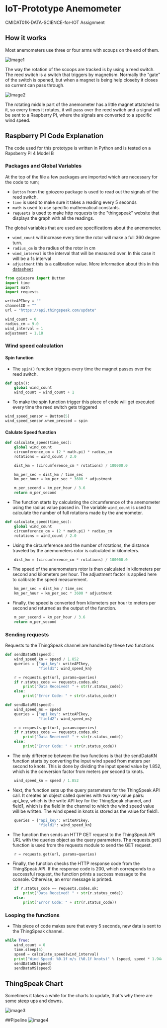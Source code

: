# IoT-Prototype Anemometer
CMIDAT01K-DATA-SCIENCE-for-IOT Assignment

## How it works
Most anemometers use three or four arms with scoups on the end of them. 

![Image1](https://www.science-sparks.com/wp-content/uploads/2023/02/anemometer-1024x681.jpeg)

The way the rotation of the scoops are tracked is by using a reed switch. The reed switch is a switch that triggers by magnetism. Normally the "gate" of the switch is opened, but when a magnet is being help closeby it closes so current can pass through. 

![Image2](https://i1.wp.com/www.reed-sensor.com/wp-content/uploads/drawing_Reedswitch_parts.png?fit=385%2C205&ssl=1)

The rotating middle part of the anemometer has a little magnet attatched to it, so every times it rotates, it will pass over the reed switch and a signal will be sent to a Raspberry PI, where the signals are converted to a specific wind speed.

## Raspberry PI Code Explanation
The code used for this prototype is written in Python and is tested on a Rapsberry PI 4 Model B

### Packages and Global Variables
At the top of the file a few packages are imported which are necessary for the code to rum;
* ```Button``` from the gpiozero package is used to read out the signals of the reed switch.
* ```time``` is used to make sure it takes a reading every 5 seconds
* ```math``` is used to use specific mathematical constants.
* ```requests``` is used to make http requests to the "thingspeak" website that displays the graph with all the readings.

The global variables that are used are specifications about the anemometer.
* ```wind_count``` will increase every time the rotor will make a full 360 degree turn.
* ```radius_cm``` is the radius of the rotor in cm
* ```wind_interval``` is the interval that will be measured over. In this case it will be a 1s interval
* ```adjustment``` this is a calibration value. More information about this in this [datasheet](https://www.argentdata.com/files/80422_datasheet.pdf)

```python
from gpiozero import Button
import time
import math
import requests

writeAPIkey = ""
channelID = ""
url = "https://api.thingspeak.com/update"

wind_count = 0
radius_cm = 9.0
wind_interval = 1
adjustment = 1.18
```

### Wind speed calculation

#### Spin function
* The ```spin()``` function triggers every time the magnet passes over the reed switch.

```python
def spin():
    global wind_count
    wind_count = wind_count + 1
```
* To make the spin function trigger this piece of code will get executed every time the reed switch gets triggered
```python
wind_speed_sensor = Button(5)
wind_speed_sensor.when_pressed = spin
```

#### Calulate Speed function

```python
def calculate_speed(time_sec):
    global wind_count
    circumference_cm = (2 * math.pi) * radius_cm
    rotations = wind_count / 2.0

    dist_km = (circumference_cm * rotations) / 100000.0

    km_per_sec = dist_km / time_sec
    km_per_hour = km_per_sec * 3600 * adjustment

    m_per_second = km_per_hour / 3.6
    return m_per_second
```

* The function starts by calculating the circumference of the anemometer using the radius value passed in. The variable ```wind_count``` is used to calculate the number of full rotations made by the anemometer.

```python
def calculate_speed(time_sec):
    global wind_count
    circumference_cm = (2 * math.pi) * radius_cm
    rotations = wind_count / 2.0
```
* Using the circumference and the number of rotations, the distance traveled by the anemometers rotor is calculated in kilometers.
```python
    dist_km = (circumference_cm * rotations) / 100000.0
```
* The speed of the anemometers rotor is then calculated in kilometers per second and kilometers per hour. The adjustment factor is applied here to calibrate the speed measurement.
```python
    km_per_sec = dist_km / time_sec
    km_per_hour = km_per_sec * 3600 * adjustment
```
* Finally, the speed is converted from kilometers per hour to meters per second and returned as the output of the function.
```python
    m_per_second = km_per_hour / 3.6
    return m_per_second
```

### Sending requests

Requests to the ThingSpeak channel are handled by these two functions
```python
def sendDataKN(speed):
    wind_speed_kn = speed / 1.852
    queries = {"api_key": writeAPIkey,
               "field1": wind_speed_kn}

    r = requests.get(url, params=queries)
    if r.status_code == requests.codes.ok:
        print("Data Received! " + str(r.status_code))
    else:
        print("Error Code: " + str(r.status_code))
```
```python
def sendDataMS(speed):
    wind_speed_ms = speed
    queries = {"api_key": writeAPIkey,
               "field2": wind_speed_ms}

    r = requests.get(url, params=queries)
    if r.status_code == requests.codes.ok:
        print("Data Received! " + str(r.status_code))
    else:
        print("Error Code: " + str(r.status_code))
```
* The only difference between the two functions is that the sendDataKN function starts by converting the input wind speed from meters per second to knots. This is done by dividing the input speed value by 1.852, which is the conversion factor from meters per second to knots.
```python
    wind_speed_kn = speed / 1.852
```

* Next, the function sets up the query parameters for the ThingSpeak API call. It creates an object called queries with two key-value pairs: api_key, which is the write API key for the ThingSpeak channel, and field1, which is the field in the channel to which the wind speed value will be written. The wind speed in knots is stored as the value for field1.
```python
    queries = {"api_key": writeAPIkey,
               "field1": wind_speed_kn}
```

* The function then sends an HTTP GET request to the ThingSpeak API URL with the queries object as the query parameters. The requests.get() function is used from the requests module to send the GET request.
```python
    r = requests.get(url, params=queries)
```

* Finally, the function checks the HTTP response code from the ThingSpeak API. If the response code is 200, which corresponds to a successful request, the function prints a success message to the console. Otherwise, an error message is printed.
```python
    if r.status_code == requests.codes.ok:
        print("Data Received! " + str(r.status_code))
    else:
        print("Error Code: " + str(r.status_code))
```

### Looping the functions
* This piece of code makes sure that every 5 seconds, new data is sent to the ThingSpeak channel.
```python
while True:
    wind_count = 0
    time.sleep(5)
    speed = calculate_speed(wind_interval)
    print("Wind Speed: %0.1f m/s (%0.1f knots)" % (speed, speed * 1.944))
    sendDataKN(speed)
    sendDataMS(speed)
```

## ThingSpeak Chart
Sometimes it takes a while for the charts to update, that's why there are some steep ups and downs.

![image3](https://i.gyazo.com/43114477ccc72212dc9b10ac0b731838.png)

##Pipeline
![image4](https://imgur.com/a/NtVcZyr)
